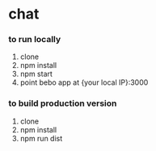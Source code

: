# chat

### to run locally

1. clone
2. npm install
3. npm start
4. point bebo app at {your local IP}:3000

### to build production version

1. clone
2. npm install
3. npm run dist

